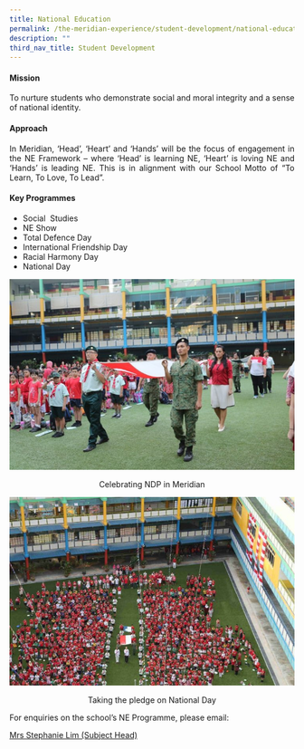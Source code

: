 ```yaml
---
title: National Education
permalink: /the-meridian-experience/student-development/national-education/
description: ""
third_nav_title: Student Development
---
```

#### Mission
<p align = "justify">To nurture students who demonstrate social and moral integrity and a sense of national identity.</p>

#### Approach
<p align = "justify">In Meridian, ‘Head’, ‘Heart’ and ‘Hands’ will be the focus of engagement in the NE Framework – where ‘Head’ is learning NE, ‘Heart’ is loving NE and ‘Hands’ is leading NE. This is in alignment with our School Motto of “To Learn, To Love, To Lead”.</p>

#### Key Programmes
<ul>
  <li>Social  Studies  </li>
  <li>NE Show  </li>
  <li>Total Defence Day </li>
	<li>International Friendship Day</li>
	<li>Racial Harmony Day  </li>
	<li>National Day</li>
</ul>

![](/images/CCE/NE/NE-1-720x481.jpg)
<p align ="center">Celebrating NDP in Meridian</p>

![](/images/CCE/NE/NE-2-720x476.jpg)
<p align ="center">Taking the pledge on National Day</p>

<p>For enquiries on the school’s NE Programme, please email:</p>
<a href="mailto:Wan_Boon_Tay@moe.edu.sg">Mrs Stephanie Lim (Subject Head)</a>